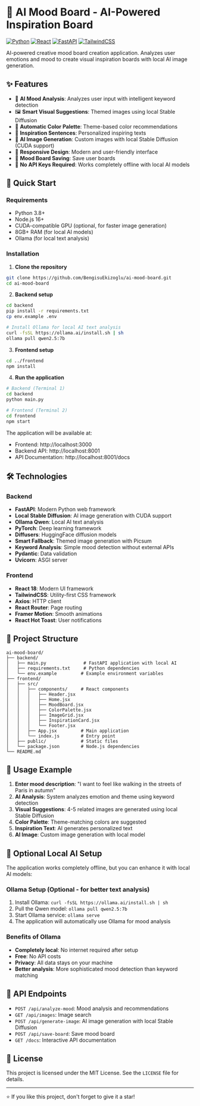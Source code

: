 # 🎨 AI Mood Board - AI-Powered Inspiration Board

[![Python](https://img.shields.io/badge/Python-3.8+-blue.svg)](https://www.python.org/)
[![React](https://img.shields.io/badge/React-18.0+-blue.svg)](https://reactjs.org/)
[![FastAPI](https://img.shields.io/badge/FastAPI-0.100+-green.svg)](https://fastapi.tiangolo.com/)
[![TailwindCSS](https://img.shields.io/badge/TailwindCSS-3.0+-blue.svg)](https://tailwindcss.com/)

AI-powered creative mood board creation application. Analyzes user emotions and mood to create visual inspiration boards with local AI image generation.

## ✨ Features

- 🤖 **AI Mood Analysis**: Analyzes user input with intelligent keyword detection
- 🖼️ **Smart Visual Suggestions**: Themed images using local Stable Diffusion
- 🎨 **Automatic Color Palette**: Theme-based color recommendations
- 💭 **Inspiration Sentences**: Personalized inspiring texts
- 🎯 **AI Image Generation**: Custom images with local Stable Diffusion (CUDA support)
- 📱 **Responsive Design**: Modern and user-friendly interface
- 💾 **Mood Board Saving**: Save user boards
- 🚀 **No API Keys Required**: Works completely offline with local AI models

## 🚀 Quick Start

### Requirements

- Python 3.8+
- Node.js 16+
- CUDA-compatible GPU (optional, for faster image generation)
- 8GB+ RAM (for local AI models)
- Ollama (for local text analysis)

### Installation

1. **Clone the repository**
```bash
git clone https://github.com/BengisuEkizoglu/ai-mood-board.git
cd ai-mood-board
```

2. **Backend setup**
```bash
cd backend
pip install -r requirements.txt
cp env.example .env

# Install Ollama for local AI text analysis
curl -fsSL https://ollama.ai/install.sh | sh
ollama pull qwen2.5:7b
```

3. **Frontend setup**
```bash
cd ../frontend
npm install
```

4. **Run the application**
```bash
# Backend (Terminal 1)
cd backend
python main.py

# Frontend (Terminal 2)
cd frontend
npm start
```

The application will be available at:
- Frontend: http://localhost:3000
- Backend API: http://localhost:8001
- API Documentation: http://localhost:8001/docs

## 🛠️ Technologies

### Backend
- **FastAPI**: Modern Python web framework
- **Local Stable Diffusion**: AI image generation with CUDA support
- **Ollama Qwen**: Local AI text analysis
- **PyTorch**: Deep learning framework
- **Diffusers**: HuggingFace diffusion models
- **Smart Fallback**: Themed image generation with Picsum
- **Keyword Analysis**: Simple mood detection without external APIs
- **Pydantic**: Data validation
- **Uvicorn**: ASGI server

### Frontend
- **React 18**: Modern UI framework
- **TailwindCSS**: Utility-first CSS framework
- **Axios**: HTTP client
- **React Router**: Page routing
- **Framer Motion**: Smooth animations
- **React Hot Toast**: User notifications

## 📁 Project Structure

```
ai-mood-board/
├── backend/
│   ├── main.py              # FastAPI application with local AI
│   ├── requirements.txt     # Python dependencies
│   └── env.example         # Example environment variables
├── frontend/
│   ├── src/
│   │   ├── components/     # React components
│   │   │   ├── Header.jsx
│   │   │   ├── Home.jsx
│   │   │   ├── MoodBoard.jsx
│   │   │   ├── ColorPalette.jsx
│   │   │   ├── ImageGrid.jsx
│   │   │   ├── InspirationCard.jsx
│   │   │   └── Footer.jsx
│   │   ├── App.jsx         # Main application
│   │   └── index.js        # Entry point
│   ├── public/             # Static files
│   └── package.json        # Node.js dependencies
└── README.md
```

## 🎯 Usage Example

1. **Enter mood description**: "I want to feel like walking in the streets of Paris in autumn"
2. **AI Analysis**: System analyzes emotion and theme using keyword detection
3. **Visual Suggestions**: 4-5 related images are generated using local Stable Diffusion
4. **Color Palette**: Theme-matching colors are suggested
5. **Inspiration Text**: AI generates personalized text
6. **AI Image**: Custom image generation with local model

## 🔑 Optional Local AI Setup

The application works completely offline, but you can enhance it with local AI models:

### Ollama Setup (Optional - for better text analysis)
1. Install Ollama: `curl -fsSL https://ollama.ai/install.sh | sh`
2. Pull the Qwen model: `ollama pull qwen2.5:7b`
3. Start Ollama service: `ollama serve`
4. The application will automatically use Ollama for mood analysis

### Benefits of Ollama
- **Completely local**: No internet required after setup
- **Free**: No API costs
- **Privacy**: All data stays on your machine
- **Better analysis**: More sophisticated mood detection than keyword matching

## 🔧 API Endpoints

- `POST /api/analyze-mood`: Mood analysis and recommendations
- `GET /api/images`: Image search
- `POST /api/generate-image`: AI image generation with local Stable Diffusion
- `POST /api/save-board`: Save mood board
- `GET /docs`: Interactive API documentation

## 📄 License

This project is licensed under the MIT License. See the `LICENSE` file for details.

---

⭐ If you like this project, don't forget to give it a star! 
